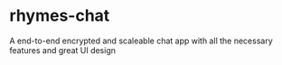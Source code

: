 # rhymes-chat
A end-to-end encrypted and scaleable chat app with all the necessary features and great UI design